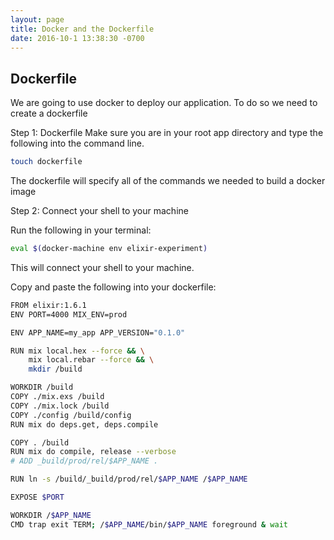 ```yaml
---
layout: page
title: Docker and the Dockerfile
date: 2016-10-1 13:38:30 -0700
---
```


## Dockerfile

We are going to use docker to deploy our application. To do so we need to create a dockerfile

Step 1: Dockerfile
Make sure you are in your root app directory and type the following into the command line.

```bash
touch dockerfile
```

The dockerfile will specify all of the commands we needed to build a docker image

Step 2: Connect your shell to your machine

Run the following in your terminal:

```bash
eval $(docker-machine env elixir-experiment)
```

This will connect your shell to your machine.

Copy and paste the following into your dockerfile:

```bash
FROM elixir:1.6.1
ENV PORT=4000 MIX_ENV=prod

ENV APP_NAME=my_app APP_VERSION="0.1.0"

RUN mix local.hex --force && \
    mix local.rebar --force && \
    mkdir /build

WORKDIR /build
COPY ./mix.exs /build
COPY ./mix.lock /build
COPY ./config /build/config
RUN mix do deps.get, deps.compile

COPY . /build
RUN mix do compile, release --verbose
# ADD _build/prod/rel/$APP_NAME .

RUN ln -s /build/_build/prod/rel/$APP_NAME /$APP_NAME

EXPOSE $PORT

WORKDIR /$APP_NAME
CMD trap exit TERM; /$APP_NAME/bin/$APP_NAME foreground & wait
```
